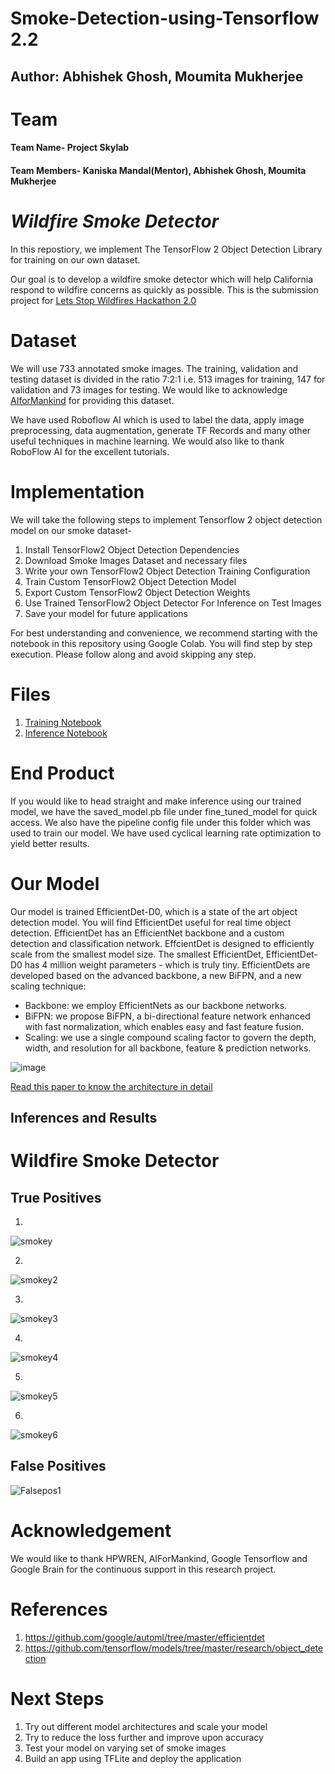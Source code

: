 # Smoke-Detection-using-Tensorflow 2.2

## Author: Abhishek Ghosh, Moumita Mukherjee

# Team

#### Team Name- Project Skylab
#### Team Members- Kaniska Mandal(Mentor), Abhishek Ghosh, Moumita Mukherjee

# *Wildfire Smoke Detector*

In this repostiory, we implement The TensorFlow 2 Object Detection Library for training on our own dataset.

Our goal is to develop a wildfire smoke detector which will help California respond to wildfire concerns as quickly as possible. This is the submission project for [Lets Stop Wildfires Hackathon 2.0](https://aiformankind.org/lets-stop-wildfires-hackathon-2.0)

# Dataset

We will use 733 annotated smoke images. The training, validation and testing dataset is divided in the ratio 7:2:1 i.e. 513 images for training, 147 for validation and 73 images for testing. We would like to acknowledge [AIforMankind](https://github.com/aiformankind/wildfire-smoke-detection-camera) for providing this dataset.

We have used Roboflow AI which is used to label the data, apply image preprocessing, data augmentation, generate TF Records and many other useful techniques in machine learning. We would also like to thank RoboFlow AI for the excellent tutorials.

# Implementation

We will take the following steps to implement Tensorflow 2 object detection model on our smoke dataset-

1. Install TensorFlow2 Object Detection Dependencies
2. Download Smoke Images Dataset and necessary files
3. Write your own TensorFlow2 Object Detection Training Configuration
4. Train Custom TensorFlow2 Object Detection Model
5. Export Custom TensorFlow2 Object Detection Weights
6. Use Trained TensorFlow2 Object Detector For Inference on Test Images
7. Save your model for future applications

For best understanding and convenience, we recommend starting with the notebook in this repository using Google Colab. You will find step by step execution. Please follow along and avoid skipping any step. 

# Files

1. [Training Notebook](https://colab.research.google.com/drive/1KWNgx33jwsWssn6oxunm1EUoOx64KrL6?usp=sharing)
2. [Inference Notebook](https://colab.research.google.com/drive/1OVuBK3JoOKsf74MJOUSUZLFXMGeHQJ-5?usp=sharing)

# End Product

If you would like to head straight and make inference using our trained model, we have the saved_model.pb file under fine_tuned_model for quick access. We also have the  pipeline config file under this folder which was used to train our model. We have used cyclical learning rate optimization to yield better results. 

# Our Model

Our model is trained EfficientDet-D0, which is a state of the art object detection model. You will find EfficientDet useful for real time object detection. EfficientDet has an EfficientNet backbone and a custom detection and classification network. EffcientDet is designed to efficiently scale from the smallest model size. The smallest EfficientDet, EfficientDet-D0 has 4 million weight parameters - which is truly tiny. EfficientDets are developed based on the advanced backbone, a new BiFPN, and a new scaling technique:

* Backbone: we employ EfficientNets as our backbone networks.
* BiFPN: we propose BiFPN, a bi-directional feature network enhanced with fast normalization, which enables easy and fast feature fusion.
* Scaling: we use a single compound scaling factor to govern the depth, width, and resolution for all backbone, feature & prediction networks.

![image](https://github.com/google/automl/blob/master/efficientdet/g3doc/network.png)

[Read this paper to know the architecture in detail](https://arxiv.org/abs/1911.09070)

## Inferences and Results

# Wildfire Smoke Detector

## True Positives

1. 

![smokey](https://user-images.githubusercontent.com/61203589/90588540-79f05800-e1a1-11ea-8fd1-54dbe8170a68.gif)

2. 

![smokey2](https://user-images.githubusercontent.com/61203589/90589985-051f1d00-e1a5-11ea-9f94-a06bb98ad19e.gif)

3. 

![smokey3](https://user-images.githubusercontent.com/61203589/90589995-081a0d80-e1a5-11ea-8699-6cfa9a3a65fe.gif)

4.

![smokey4](https://user-images.githubusercontent.com/61203589/90590551-7a3f2200-e1a6-11ea-8d5a-9d16297b0788.gif)

5. 

![smokey5](https://user-images.githubusercontent.com/61203589/90666480-156de100-e213-11ea-856c-fcf7ee1fae4b.gif)

6.

![smokey6](https://user-images.githubusercontent.com/61203589/90666481-156de100-e213-11ea-98f1-de6949c99536.gif)

## False Positives

![Falsepos1](https://user-images.githubusercontent.com/61203589/90985991-3ac95a80-e545-11ea-9573-334818c7a020.png)


# Acknowledgement

We would like to thank HPWREN, AIForMankind, Google Tensorflow and Google Brain for the continuous support in this research project.

# References

1. https://github.com/google/automl/tree/master/efficientdet
2. https://github.com/tensorflow/models/tree/master/research/object_detection

# Next Steps
1. Try out different model architectures and scale your model
2. Try to reduce the loss further and improve upon accuracy
3. Test your model on varying set of smoke images
4. Build an app using TFLite and deploy the application
